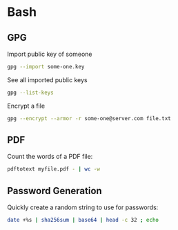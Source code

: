 # Bash

## GPG

Import public key of someone

```bash
gpg --import some-one.key
```

See all imported public keys

```bash
gpg --list-keys
```

Encrypt a file

```bash
gpg --encrypt --armor -r some-one@server.com file.txt
```

## PDF

Count the words of a PDF file:

```bash
pdftotext myfile.pdf - | wc -w
```

## Password Generation

Quickly create a random string to use for passwords:

```bash
date +%s | sha256sum | base64 | head -c 32 ; echo
```
